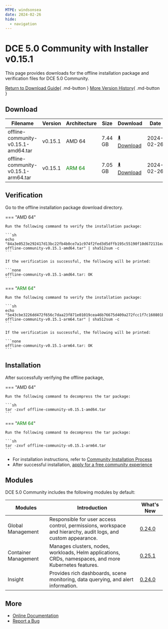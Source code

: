 ```yaml
---
MTPE: windsonsea
date: 2024-02-26
hide:
  - navigation
---
```


# DCE 5.0 Community with Installer v0.15.1

This page provides downloads for the offline installation package and verification files for DCE 5.0 Community.

[Return to Download Guide](../index.md){ .md-button } [More Version History](./dce5-installer-history.md){ .md-button }

## Download

| Filename | Version | Architecture | Size | Download | Date |
| --------- | ------- | ------------ | --------- | -------- | ----------- |
| offline-community-v0.15.1-amd64.tar | v0.15.1 | AMD 64 | 7.44 GB | [:arrow_down: Download](https://qiniu-download-public.daocloud.io/DaoCloud_Enterprise/dce5/offline-community-v0.15.1-amd64.tar) | 2024-02-26 |
| offline-community-v0.15.1-arm64.tar | v0.15.1 | <font color="green">ARM 64</font> | 7.05 GB | [:arrow_down: Download](https://qiniu-download-public.daocloud.io/DaoCloud_Enterprise/dce5/offline-community-v0.15.1-arm64.tar) | 2024-02-26 |

## Verification

Go to the offline installation package download directory.

=== "AMD 64"

    Run the following command to verify the installation package:

    ```sh
    echo "84a3e0523e292417d13bc22fb4b0ce7a1c974f2fed3d5dffb195c55190f10d672131ea4a22d458b73a0ae55837ee08bc520e7010e014dfdec909c21796566dbd  offline-community-v0.15.1-amd64.tar" | sha512sum -c
    ```

    If the verification is successful, the following will be printed:

    ```none
    offline-community-v0.15.1-amd64.tar: OK
    ```

=== "<font color="green">ARM 64</font>"

    Run the following command to verify the installation package:

    ```sh
    echo "5e43cbe3226dd472f656c7daa23f871e01019cea46b76675d409a272fcc1f7c160801b67dc13156a000979678061df6024758757e7011fad41fe7799167ad332  offline-community-v0.15.1-arm64.tar" | sha512sum -c
    ```

    If the verification is successful, the following will be printed:

    ```none
    offline-community-v0.15.1-arm64.tar: OK
    ```

## Installation

After successfully verifying the offline package,

=== "AMD 64"

    Run the following command to decompress the tar package:

    ```sh
    tar -zxvf offline-community-v0.15.1-amd64.tar
    ```

=== "<font color="green">ARM 64</font>"

    Run the following command to decompress the tar package:

    ```sh
    tar -zxvf offline-community-v0.15.1-arm64.tar
    ```

- For installation instructions, refer to [Community Installation Process](../../install/community/k8s/online.md#_2)
- After successful installation, [apply for a free community experience](../../dce/license0.md)

## Modules

DCE 5.0 Community includes the following modules by default:

| Modules | Introduction | What's New |
| -------- | ----------- | ---------- |
| Global Management | Responsible for user access control, permissions, workspace and hierarchy, audit logs, and custom appearance. | [0.24.0](../../ghippo/intro/release-notes.md#v0240) |
| Container Management | Manages clusters, nodes, workloads, Helm applications, CRDs, namespaces, and more Kubernetes features. | [0.25.1](../../kpanda/intro/release-notes.md#v0250) |
| Insight | Provides rich dashboards, scene monitoring, data querying, and alert information. | [0.24.0](../../insight/intro/release-notes.md#v0240) |

## More

- [Online Documentation](../../dce/index.md)
- [Report a Bug](https://github.com/DaoCloud/DaoCloud-docs/issues)
